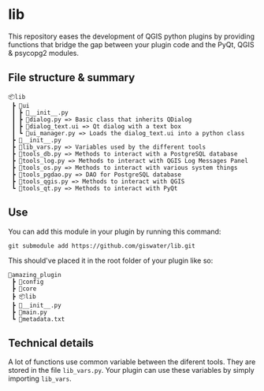# lib
This repository eases the development of QGIS python plugins by providing functions that bridge the gap between your plugin code and the PyQt, QGIS &amp; psycopg2 modules.

## File structure &amp; summary
```
📦lib
 ┣ 📂ui
 ┃ ┣ 📜__init__.py
 ┃ ┣ 📜dialog.py => Basic class that inherits QDialog
 ┃ ┣ 📜dialog_text.ui => Qt dialog with a text box
 ┃ ┗ 📜ui_manager.py => Loads the dialog_text.ui into a python class
 ┣ 📜__init__.py
 ┣ 📜lib_vars.py => Variables used by the different tools
 ┣ 📜tools_db.py => Methods to interact with a PostgreSQL database
 ┣ 📜tools_log.py => Methods to interact with QGIS Log Messages Panel
 ┣ 📜tools_os.py => Methods to interact with various system things
 ┣ 📜tools_pgdao.py => DAO for PostgreSQL database
 ┣ 📜tools_qgis.py => Methods to interact with QGIS
 ┗ 📜tools_qt.py => Methods to interact with PyQt
```

## Use
You can add this module in your plugin by running this command:

    git submodule add https://github.com/giswater/lib.git


This should've placed it in the root folder of your plugin like so:
```
📂amazing_plugin
 ┣ 📂config
 ┣ 📂core
 ┣ 📦lib
 ┣ 📜__init__.py
 ┣ 📜main.py
 ┗ 📜metadata.txt
```

## Technical details
A lot of functions use common variable between the diferent tools. They are stored in the file `lib_vars.py`. Your plugin can use these variables by simply importing `lib_vars`.
